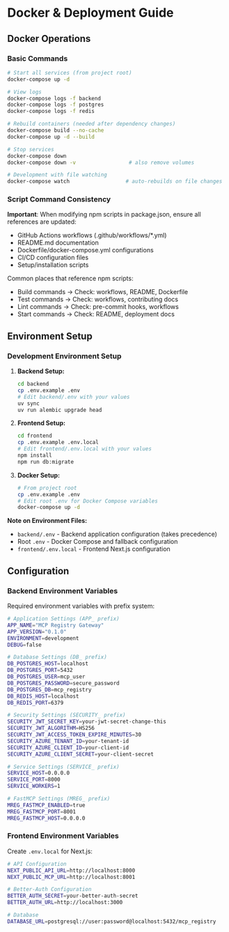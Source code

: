 # Docker & Deployment Guide

## Docker Operations

### Basic Commands

```bash
# Start all services (from project root)
docker-compose up -d

# View logs
docker-compose logs -f backend
docker-compose logs -f postgres
docker-compose logs -f redis

# Rebuild containers (needed after dependency changes)
docker-compose build --no-cache
docker-compose up -d --build

# Stop services
docker-compose down
docker-compose down -v                 # also remove volumes

# Development with file watching
docker-compose watch                  # auto-rebuilds on file changes
```

### Script Command Consistency

**Important**: When modifying npm scripts in package.json, ensure all references are updated:
- GitHub Actions workflows (.github/workflows/*.yml)
- README.md documentation
- Dockerfile/docker-compose.yml configurations
- CI/CD configuration files
- Setup/installation scripts

Common places that reference npm scripts:
- Build commands → Check: workflows, README, Dockerfile
- Test commands → Check: workflows, contributing docs
- Lint commands → Check: pre-commit hooks, workflows
- Start commands → Check: README, deployment docs

## Environment Setup

### Development Environment Setup

1. **Backend Setup:**
   ```bash
   cd backend
   cp .env.example .env
   # Edit backend/.env with your values
   uv sync
   uv run alembic upgrade head
   ```

2. **Frontend Setup:**
   ```bash
   cd frontend
   cp .env.example .env.local
   # Edit frontend/.env.local with your values
   npm install
   npm run db:migrate
   ```

3. **Docker Setup:**
   ```bash
   # From project root
   cp .env.example .env
   # Edit root .env for Docker Compose variables
   docker-compose up -d
   ```

**Note on Environment Files:**
- `backend/.env` - Backend application configuration (takes precedence)
- Root `.env` - Docker Compose and fallback configuration
- `frontend/.env.local` - Frontend Next.js configuration

## Configuration

### Backend Environment Variables

Required environment variables with prefix system:

```bash
# Application Settings (APP_ prefix)
APP_NAME="MCP Registry Gateway"
APP_VERSION="0.1.0"
ENVIRONMENT=development
DEBUG=false

# Database Settings (DB_ prefix)
DB_POSTGRES_HOST=localhost
DB_POSTGRES_PORT=5432
DB_POSTGRES_USER=mcp_user
DB_POSTGRES_PASSWORD=secure_password
DB_POSTGRES_DB=mcp_registry
DB_REDIS_HOST=localhost
DB_REDIS_PORT=6379

# Security Settings (SECURITY_ prefix)
SECURITY_JWT_SECRET_KEY=your-jwt-secret-change-this
SECURITY_JWT_ALGORITHM=HS256
SECURITY_JWT_ACCESS_TOKEN_EXPIRE_MINUTES=30
SECURITY_AZURE_TENANT_ID=your-tenant-id
SECURITY_AZURE_CLIENT_ID=your-client-id
SECURITY_AZURE_CLIENT_SECRET=your-client-secret

# Service Settings (SERVICE_ prefix)
SERVICE_HOST=0.0.0.0
SERVICE_PORT=8000
SERVICE_WORKERS=1

# FastMCP Settings (MREG_ prefix)
MREG_FASTMCP_ENABLED=true
MREG_FASTMCP_PORT=8001
MREG_FASTMCP_HOST=0.0.0.0
```

### Frontend Environment Variables

Create `.env.local` for Next.js:

```bash
# API Configuration
NEXT_PUBLIC_API_URL=http://localhost:8000
NEXT_PUBLIC_MCP_URL=http://localhost:8001

# Better-Auth Configuration
BETTER_AUTH_SECRET=your-better-auth-secret
BETTER_AUTH_URL=http://localhost:3000

# Database
DATABASE_URL=postgresql://user:password@localhost:5432/mcp_registry
```
